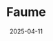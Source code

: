 ---  
layout: startup_page  
title: "Faume"  
id: "faume.co"  
permalink: "/faumefaume.co04112025/"  
website: "https://www.faume.co/"  
funding_round: "Growth Round"  
funding_amount: "€8M"  
investors: "Amundi Private Equity Transition Juste, Daphni, Bpifrance"  
about: "Faume provides a white-label secondhand platform for luxury and premium fashion brands. The platform handles logistics, technology, and customer experience, allowing brands to manage their own branded resale operations while maintaining control over pricing and brand image. This enables brands to participate in the circular economy and expand their reach sustainably."  
markets: "Fashion, E-Commerce"  
hq: "Paris, Île-de-France, France"  
founded_year: "2019"  
linkedin: "https://www.linkedin.com/company/faume"  
twitter: ""  
instagram: ""  
facebook: "https://www.facebook.com/faume.co"  
crunchbase: "https://www.crunchbase.com/organization/faume"  
pitchbook: "https://pitchbook.com/profiles/company/462637-72"  

date_display: "11-Apr-2025"  
date: "2025-04-11"

# SEO Optimization  
meta_title: "Faume - Growth Round Funding (€8M)"  
meta_description: "Faume, Faume provides a white-label secondhand platform for luxury and premium fashion brands. The platform handles logistics, technology, and customer exper..."  
meta_keywords: "Faume, Fashion, E-Commerce, Growth Round funding"  
canonical_url: "https://startup.projectstartups.com/faumefaume.co04112025/"  
---